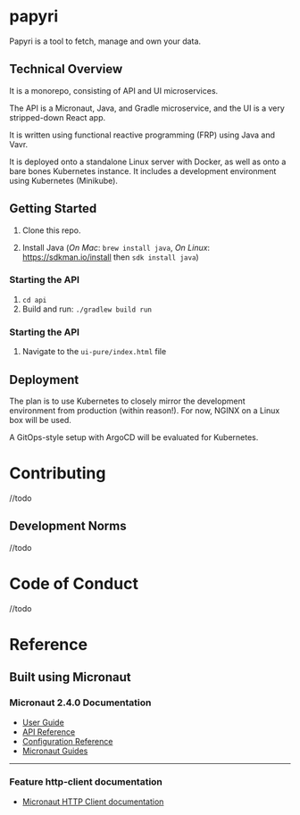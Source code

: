 # papyri

Papyri is a tool to fetch, manage and own your data.

## Technical Overview 

It is a monorepo, consisting of API and UI microservices.

The API is a Micronaut, Java, and Gradle microservice, and the UI is a very stripped-down React app.

It is written using functional reactive programming (FRP) using Java and Vavr.

It is deployed onto a standalone Linux server with Docker, as well as onto a bare bones Kubernetes instance. It includes a development environment using Kubernetes (Minikube).

## Getting Started 

1. Clone this repo.

1. Install Java (_On Mac_: `brew install java`, _On Linux_: https://sdkman.io/install then `sdk install java`)

### Starting the API

1. `cd api`
1. Build and run: `./gradlew build run`

### Starting the API

1. Navigate to the `ui-pure/index.html` file

## Deployment 

The plan is to use Kubernetes to closely mirror the development environment from production (within reason!). For now, NGINX on a Linux box will be used.

A GitOps-style setup with ArgoCD will be evaluated for Kubernetes.  

# Contributing

//todo

## Development Norms

//todo

# Code of Conduct

//todo

# Reference

## Built using Micronaut

### Micronaut 2.4.0 Documentation

- [User Guide](https://docs.micronaut.io/2.4.0/guide/index.html)
- [API Reference](https://docs.micronaut.io/2.4.0/api/index.html)
- [Configuration Reference](https://docs.micronaut.io/2.4.0/guide/configurationreference.html)
- [Micronaut Guides](https://guides.micronaut.io/index.html)
---

### Feature http-client documentation

- [Micronaut HTTP Client documentation](https://docs.micronaut.io/latest/guide/index.html#httpClient)

